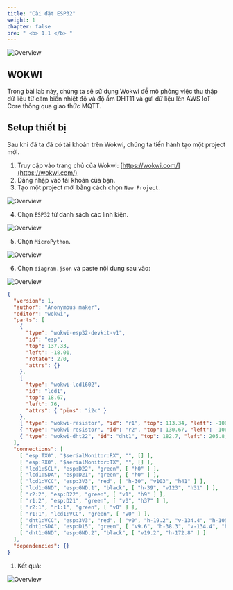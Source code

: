 ```yaml
---
title: "Cài đặt ESP32"
weight: 1
chapter: false
pre: " <b> 1.1 </b> "
---
```


![Overview](/images/02.png)

## WOKWI 

Trong bài lab này, chúng ta sẽ sử dụng Wokwi để mô phỏng việc thu thập dữ liệu từ cảm biến nhiệt độ và độ ẩm DHT11 và gửi dữ liệu lên AWS IoT Core thông qua giao thức MQTT.

## Setup thiết bị

Sau khi đã ta đã có tài khoản trên Wokwi, chúng ta tiến hành tạo một project mới.

1. Truy cập vào trang chủ của Wokwi: [https://wokwi.com/](https://wokwi.com/)
2. Đăng nhập vào tài khoản của bạn.
3. Tạo một project mới bằng cách chọn `New Project`.

![Overview](/images/03.png)

4. Chọn `ESP32` từ danh sách các linh kiện.

![Overview](/images/04.png)

5. Chọn `MicroPython`.

![Overview](/images/05.png)

6. Chọn `diagram.json` và paste nội dung sau vào:

![Overview](/images/06.png)

```json
{
  "version": 1,
  "author": "Anonymous maker",
  "editor": "wokwi",
  "parts": [
    {
      "type": "wokwi-esp32-devkit-v1",
      "id": "esp",
      "top": 137.33,
      "left": -18.01,
      "rotate": 270,
      "attrs": {}
    },
    {
      "type": "wokwi-lcd1602",
      "id": "lcd1",
      "top": 18.67,
      "left": 76,
      "attrs": { "pins": "i2c" }
    },
    { "type": "wokwi-resistor", "id": "r1", "top": 113.34, "left": -106.01, "attrs": {} },
    { "type": "wokwi-resistor", "id": "r2", "top": 130.67, "left": -106.68, "attrs": {} },
    { "type": "wokwi-dht22", "id": "dht1", "top": 182.7, "left": 205.8, "attrs": {} }
  ],
  "connections": [
    [ "esp:TX0", "$serialMonitor:RX", "", [] ],
    [ "esp:RX0", "$serialMonitor:TX", "", [] ],
    [ "lcd1:SCL", "esp:D22", "green", [ "h0" ] ],
    [ "lcd1:SDA", "esp:D21", "green", [ "h0" ] ],
    [ "lcd1:VCC", "esp:3V3", "red", [ "h-30", "v103", "h41" ] ],
    [ "lcd1:GND", "esp:GND.1", "black", [ "h-39", "v123", "h31" ] ],
    [ "r2:2", "esp:D22", "green", [ "v1", "h9" ] ],
    [ "r1:2", "esp:D21", "green", [ "v0", "h37" ] ],
    [ "r2:1", "r1:1", "green", [ "v0" ] ],
    [ "r1:1", "lcd1:VCC", "green", [ "v0" ] ],
    [ "dht1:VCC", "esp:3V3", "red", [ "v0", "h-19.2", "v-134.4", "h-105.6" ] ],
    [ "dht1:SDA", "esp:D15", "green", [ "v9.6", "h-38.3", "v-134.4", "h-119.01" ] ],
    [ "dht1:GND", "esp:GND.2", "black", [ "v19.2", "h-172.8" ] ]
  ],
  "dependencies": {}
}
```

1. Kết quả:

![Overview](/images/07.png)